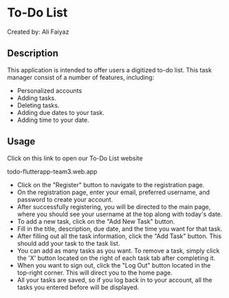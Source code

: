 # To-Do List

Created by: Ali Faiyaz

## Description
This application is intended to offer users a digitized to-do list.
This task manager consist of a number of features, including:
- Personalized accounts 
- Adding tasks.
- Deleting tasks.
- Adding due dates to your task.
- Adding time to your date.

## Usage

Click on this link to open our To-Do List website 

todo-flutterapp-team3.web.app

- Click on the "Register" button to navigate to the registration page.
- On the registration page, enter your email, preferred username, and password  to create your account.
- After successfully registering, you will be directed to the main page, where you should see your username at the top along with today's date.
- To add a new task, click on the "Add New Task" button.
- Fill in the title, description, due date, and the time you want for that task.
- After filling out all the task information, click the "Add Task" button. This should add your task to the task list.
- You can add as many tasks as you want. To remove a task, simply click the 'X' button located on the right of each task tab after completing it.
- When you want to sign out, click the "Log Out" button located in the top-right corner. This will direct you to the home page.
- All your tasks are saved, so if you log back in to your account, all the tasks you entered before will be displayed.




